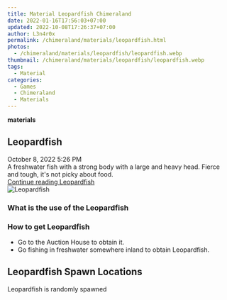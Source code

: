 ```yaml
---
title: Material Leopardfish Chimeraland
date: 2022-01-16T17:56:03+07:00
updated: 2022-10-08T17:26:37+07:00
author: L3n4r0x
permalink: /chimeraland/materials/leopardfish.html
photos:
  - /chimeraland/materials/leopardfish/leopardfish.webp
thumbnail: /chimeraland/materials/leopardfish/leopardfish.webp
tags:
  - Material
categories:
  - Games
  - Chimeraland
  - Materials
---
```


<section id="bootstrap-wrapper">
  <link
    rel="stylesheet"
    href="https://cdn.statically.io/gh/dimaslanjaka/Web-Manajemen/40ac3225/css/bootstrap-4.5-wrapper.css"
  />
  <div
    class="row g-0 border rounded overflow-hidden flex-md-row mb-4 shadow-sm position-relative bg-light text-dark"
  >
    <div class="col p-4 d-flex flex-column position-static">
      <strong class="d-inline-block mb-2 text-success">materials</strong>
      <h2 class="mb-0">Leopardfish</h2>
      <div class="mb-1 text-muted">October 8, 2022 5:26 PM</div>
      <div class="mb-2 border p-1">
        A freshwater fish with a strong body with a large and heavy head. Fierce
        and tough, it&#x27;s not picky about food.
      </div>
      <a
        href="/chimeraland/materials/leopardfish.html"
        class="stretched-link d-none"
        >Continue reading Leopardfish</a
      >
    </div>
    <div class="col-auto d-none d-lg-block">
      <img
        src="/chimeraland/materials/leopardfish/leopardfish.webp"
        alt="Leopardfish"
      />
    </div>
  </div>
  <div class="row bg-light text-dark">
    <div class="col-lg-6 col-12 mb-2">
      <div class="card">
        <div class="card-body">
          <h3 class="card-title">What is the use of the Leopardfish</h3>
          <div class="card-text"><ul></ul></div>
        </div>
      </div>
    </div>
    <div class="col-lg-6 col-12 mb-2">
      <div class="card">
        <div class="card-body">
          <h3 class="card-title">How to get Leopardfish</h3>
          <div class="card-text">
            <ul>
              <li>Go to the Auction House to obtain it.</li>
              <li>
                Go fishing in freshwater somewhere inland to obtain Leopardfish.
              </li>
            </ul>
          </div>
        </div>
      </div>
    </div>
    <div class="col-12 mb-2">
      <h2>Leopardfish Spawn Locations</h2>
      <p>Leopardfish is randomly spawned</p>
    </div>
  </div>
</section>